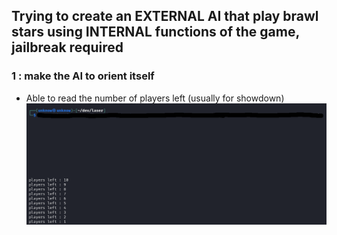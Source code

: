 ## Trying to create an EXTERNAL AI that play brawl stars using INTERNAL functions of the game, jailbreak required
### 1 : make the AI to orient itself
- Able to read the number of players left (usually for showdown)
![alt text](https://raw.githubusercontent.com/slayy2357/bs-intelligence/refs/heads/main/pictures/1.png)